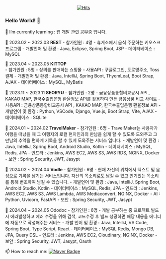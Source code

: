   <div align=center>
	
  [![Hits](https://hits.seeyoufarm.com/api/count/incr/badge.svg?url=https%3A%2F%2Fgithub.com%2Fzzsza)](https://hits.seeyoufarm.com) 
	
  </div>
  
### Hello World! 👋

<!--
**seonow/seonow** is a ✨ _special_ ✨ repository because its `README.md` (this file) appears on your GitHub profile.

👯 I’m looking to collaborate on ...
🤔 I’m looking for help with ...
💬 Ask me about ...
😄 Pronouns: ...
⚡ Fun fact: ...
Here are some ideas to get you started:
-->

🌱 I’m currently learning : 웹 개발 관련 공부중 입니다.

💬 2023.02 ~ 2023.03    **REST**
    - 참가인원 : 4명
    - 휴게소에서 음식 주문하는 키오스크 프로그램
    - 개발언어 및 환경 : Java, Eclipse, Spring Boot, JSP
    - 데이터베이스 : MySQL
    
💬 2023.04 ~ 2023.05    **KITTOP**
<br>
    - 참가인원 : 5명
    - 상의를 판매하는 쇼핑몰
    - 사용API : 구글로그인, 도로명주소, Toss결제
    - 개발언어 및 환경 : Java, IntelliJ, Spring Boot, ThyemLeaf, Boot Strap, AJAX
    - 데이터베이스 : MySQL, MyBatis

💬 2023.11 ~ 2023.11    **SEORYU**
    - 참가인원 : 2명
    - 금융상품통합비교공시 API , KAKAO MAP, 한국수출입은행 환율정보 API를 활용하여 만든 금융상품 비교 사이트
    - 사용API : 금융상품통합비교공시 API , KAKAO MAP, 한국수출입은행 환율정보 API
    - 개발언어 및 환경 : Python, VSCode, Django, Vue.js, Boot Strap, Vite, AJAX
    - 데이터베이스 : SQLite

💬 2024.01 ~ 2024.02    **TravelMaker**
    - 참가인원 : 6명
    - TravelMaker는 사용자가 여행을 떠났을 때 그 여행지의 로컬 현지인과의 만남을 쉽게 할 수 있도록 도와주고 그 만남의 추억을 편하게 기록을 할 수 있게 도와주는 서비스 입니다.
    - 개발언어 및 환경 : Java, IntelliJ, Spring Boot, Android Studio, Kotlin
    - 데이터베이스 : MySQL, Redis, JPA
    - 인프라 : Jenkins, AWS EC2, AWS S3, AWS RDS, NGINX, Docker
    - 보안 : Spring Security, JWT, Jasypt

💬 2024.02 ~ 2024.04    **Vodle**
    - 참가인원 : 6명
    - 현재 자신의 위치에서 텍스트 및 음성으로 기록을 남기는 서비스입니다.  자신의 목소리로도 남길 수 있고 인기있는 목소리를 통해 변조하여 남길 수 있습니다.
    - 개발언어 및 환경 : Java, IntelliJ, Spring Boot, Android Studio, Kotlin
    - 데이터베이스 : MySQL, Redis, JPA
    - 인프라 : Jenkins, AWS EC2, AWS S3, AWS Lambda, AWS Mediaconvert, NGINX, Docker
    - AI : Python, Uvicorn, FastAPI
    - 보안 : Spring Security, JWT, Jasypt

💬 2024.04 ~ 2024.05 Ododoc
    - 참가인원 : 6명
    - 개발 공부하는 중 프로젝트 빌드 시 에러발생하고 에러 수정을 위해 검색, 코드수정 후 빌드 성공하면 해당 내용을 에디터에 자동으로 작성해주는 서비스
    - 개발 언어 및 환경 : Java, IntelliJ, VS Code, Spring Boot, Type Script, React
    - 데이터베이스 : MySQL Redis, Mongo DB, JPA, Query DSL
    - 인프라 : Jenkins, AWS EC2, Cloudinary, NGINX, Docker
    - 보안 : Spring Security, JWT, Jasypt, Oauth

📫 How to reach me: [![Naver Badge](https://img.shields.io/badge/naver-03C75A?style=flat-square&logo=Naver&logoColor=white&link=mailto:howlarang12301@naver.com)](mailto:howlarang123@naver.com)
